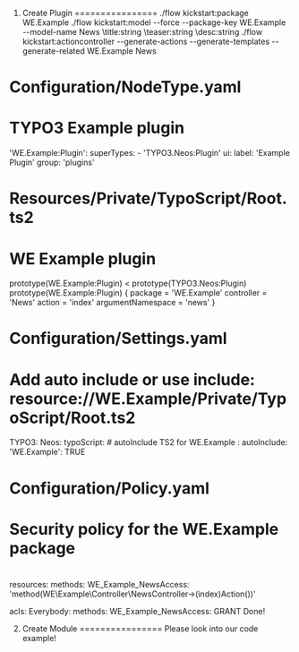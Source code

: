 1. Create Plugin
================
./flow kickstart:package WE.Example
./flow kickstart:model --force --package-key WE.Example --model-name News \title:string \teaser:string \desc:string
./flow kickstart:actioncontroller --generate-actions --generate-templates --generate-related WE.Example News

Configuration/NodeType.yaml
===========================
# TYPO3 Example plugin
'WE.Example:Plugin':
  superTypes:
    - 'TYPO3.Neos:Plugin'
  ui:
    label: 'Example Plugin'
    group: 'plugins'

Resources/Private/TypoScript/Root.ts2
=====================================
# WE Example plugin
prototype(WE.Example:Plugin) < prototype(TYPO3.Neos:Plugin)
prototype(WE.Example:Plugin) {
	package = 'WE.Example'
	controller = 'News'
	action = 'index'
	argumentNamespace = 'news'
}

Configuration/Settings.yaml
===========================
# Add auto include or use include: resource://WE.Example/Private/TypoScript/Root.ts2
TYPO3:
  Neos:
    typoScript:
      # autoInclude TS2 for WE.Example :
      autoInclude:
        'WE.Example': TRUE

Configuration/Policy.yaml
=========================
#                                                                        #
# Security policy for the WE.Example package                             #
#                                                                        #

resources:
  methods:
    WE_Example_NewsAccess: 'method(WE\Example\Controller\NewsController->(index)Action())'

acls:
  Everybody:
    methods:
      WE_Example_NewsAccess: GRANT
Done!

2. Create Module
================
Please look into our code example!